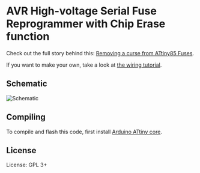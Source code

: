 # AVR High-voltage Serial Fuse Reprogrammer with Chip Erase function

Check out the full story behind this: [Removing a curse from ATtiny85 Fuses](https://blog.wokwi.com/removing-a-curse-from-attiny85-fuses).

If you want to make your own, take a look at [the wiring tutorial](https://www.hackster.io/sbinder/attiny85-powered-high-voltage-avr-programmer-3324e1).

## Schematic

![Schematic](kicad/attiny-hvsp-programmer.svg)

## Compiling

To compile and flash this code, first install [Arduino ATtiny core](https://github.com/damellis/attiny).

## License

License: GPL 3+

